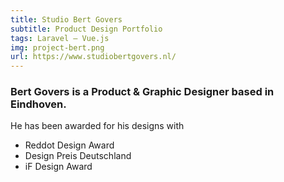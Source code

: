 ```yaml
---
title: Studio Bert Govers
subtitle: Product Design Portfolio
tags: Laravel — Vue.js
img: project-bert.png
url: https://www.studiobertgovers.nl/
---
```


### Bert Govers is a Product & Graphic Designer based in Eindhoven.

He has been awarded for his designs with
- Reddot Design Award
- Design Preis Deutschland
- iF Design Award
